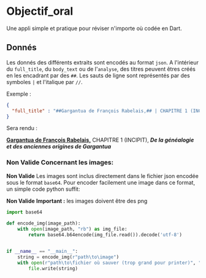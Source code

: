 # Objectif_oral

Une appli simple et pratique pour réviser n'importe où codée en Dart.


## Donnés

Les donnés des différents extraits sont encodés au format `json`.
A l'intérieur du `full_title`, du `body_text` ou de l'`analyse`, des titres peuvent êtres créés en les encadrant par des `##`.
Les sauts de ligne sont représentés par des symboles ` | ` et l'italique par `//`.

Exemple :
```json
{
  "full_title" : "##Gargantua de François Rabelais,## | CHAPITRE 1 (INCIPIT), | //De la généalogie et des anciennes origines de Gargantua//"
}
```
Sera rendu :

<u>**Gargantua de François Rabelais,**</u>
CHAPITRE 1 (INCIPIT),
***De la généalogie et des anciennes origines de Gargantua***

### **Non Valide** Concernant les images:
**Non Valide** Les images sont inclus directement dans le fichier json encodée sous le format `base64`. Pour encoder facilement une image dans ce format, un simple code python suffit:

**Non Valide**
**Important :** les images doivent être des png
```python
import base64
 
def encode_img(image_path):
    with open(image_path, "rb") as img_file:
        return base64.b64encode(img_file.read()).decode('utf-8')


if __name__ == "__main__":
    string = encode_img(r"path\to\image")
    with open(r"path\to\fichier où sauver (trop grand pour printer)", "w") as file:
        file.write(string)
```